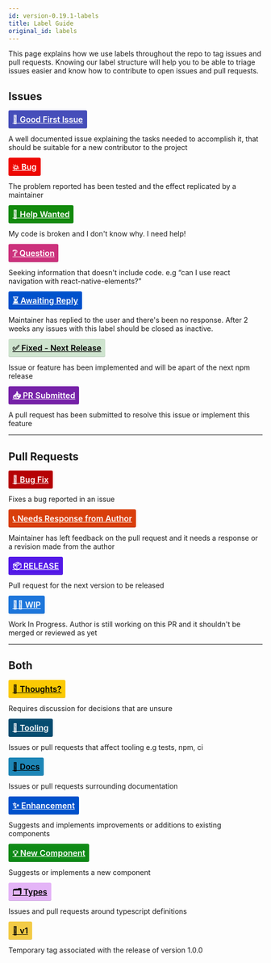 ```yaml
---
id: version-0.19.1-labels
title: Label Guide
original_id: labels
---
```


<style>
.label {
  font-size: 16px;
  font-weight: 600;
  line-height: 2;
  color: #ffffff;
  padding: 8px;
  border-radius: 3px;
  box-shadow: inset 0 -1px 0 rgba(27, 31, 35, 0.12);
}
.label.bug {
  background-color: #ee0701;
}
.label.bug-fix {
  background-color: #b60205;
}
.label.help {
  background-color: #128A0C;
}
.label.question {
  background-color: #cc317c;
}
.label.reply {
  background-color: #0052cc;
}
.label.docs {
  color: #000;
  background-color: #1d86b7;
}
.label.enhancement {
  background-color: #0052cc;
}
.label.first {
  background-color: #464EBA;
}
.label.v1 {
  background-color: #F3CB46;
  color: #000;
}
.label.fixed {
  background-color: #CEE3CE;
  color: #000;
}
.label.response {
  background-color: #d93f0b;
}
.label.new {
  background-color: #0e8a16;
}
.label.release {
  background-color: #5319e7;
}
.label.thoughts {
  background-color: #fbca04;
  color: #000;
}
.label.types {
  background-color: #e4b4f7;
  color: #000;
}
.label.wip {
  background-color: #1d76db;
}
.label.pr-submitted {
  background-color: #7621a8;
}
.label.tooling {
  background-color: #054c70;
}
</style>

This page explains how we use labels throughout the repo to tag issues and pull
requests. Knowing our label structure will help you to be able to triage issues
easier and know how to contribute to open issues and pull requests.

## Issues

<a class="label first" href="https://github.com/react-native-training/react-native-elements/labels/👶%20Good%20First%20Issue" target="_blank">
  👶 Good First Issue
</a>

A well documented issue explaining the tasks needed to accomplish it, that
should be suitable for a new contributor to the project

<a class="label bug" href="https://github.com/react-native-training/react-native-elements/labels/%3Aboom%3A%20%20Bug" target="_blank">
  💥 Bug
</a>

The problem reported has been tested and the effect replicated by a maintainer

<a class="label help" href="https://github.com/react-native-training/react-native-elements/labels/🔦%20Help%20Wanted" target="_blank">
  🔦 Help Wanted
</a>

My code is broken and I don't know why. I need help!

<a class="label question" href="https://github.com/react-native-training/react-native-elements/labels/❔Question" target="_blank">
  ❔ Question
</a>

Seeking information that doesn't include code. e.g “can I use react navigation
with react-native-elements?”

<a class="label reply" href="https://github.com/react-native-training/react-native-elements/labels/⏳Awaiting%20Reply" target="_blank">
  ⏳ Awaiting Reply
</a>

Maintainer has replied to the user and there's been no response. After 2 weeks
any issues with this label should be closed as inactive.

<a class="label fixed" href="https://github.com/react-native-training/react-native-elements/labels/✅%20Fixed%20-%20Next%20Release" target="_blank">
  ✅ Fixed - Next Release
</a>

Issue or feature has been implemented and will be apart of the next npm release

<a class="label pr-submitted" href="https://github.com/react-native-training/react-native-elements/labels/📥%20PR%20Submitted" target="_blank">
  📥 PR Submitted
</a>

A pull request has been submitted to resolve this issue or implement this
feature

---

## Pull Requests

<a class="label bug-fix" href="https://github.com/react-native-training/react-native-elements/labels/💊%20Bug%20Fix" target="_blank">
  💊 Bug Fix
</a>

Fixes a bug reported in an issue

<a class="label response" href="https://github.com/react-native-training/react-native-elements/labels/📞%20Needs%20Response%20from%20Author" target="_blank">
  📞 Needs Response from Author
</a>

Maintainer has left feedback on the pull request and it needs a response or a
revision made from the author

<a class="label release" href="https://github.com/react-native-training/react-native-elements/labels/📦%20RELEASE" target="_blank">
  📦 RELEASE
</a>

Pull request for the next version to be released

<a class="label wip" href="https://github.com/react-native-training/react-native-elements/labels/👨%E2%80%8D💻WIP" target="_blank">
  👨‍💻 WIP
</a>

Work In Progress. Author is still working on this PR and it shouldn't be merged
or reviewed as yet

---

## Both

<a class="label thoughts" href="https://github.com/react-native-training/react-native-elements/labels/🤔Thoughts%3F" target="_blank">
  🤔 Thoughts?
</a>

Requires discussion for decisions that are unsure

<a class="label tooling" href="https://github.com/react-native-training/react-native-elements/labels/🔧%20Tooling" target="_blank">
  🔧 Tooling
</a>

Issues or pull requests that affect tooling e.g tests, npm, ci

<a class="label docs" href="https://github.com/react-native-training/react-native-elements/labels/%3Abook%3A%20Docs" target="_blank">
  📖 Docs
</a>

Issues or pull requests surrounding documentation

<a class="label enhancement" href="https://github.com/react-native-training/react-native-elements/labels/✨Enhancement" target="_blank">
  ✨ Enhancement
</a>

Suggests and implements improvements or additions to existing components

<a class="label new" href="https://github.com/react-native-training/react-native-elements/labels/💡New%20Component" target="_blank">
  💡 New Component
</a>

Suggests or implements a new component

<a class="label types" href="https://github.com/react-native-training/react-native-elements/labels/🗂%20Types" target="_blank">
  🗂 Types
</a>

Issues and pull requests around typescript definitions

<a class="label v1" href="https://github.com/react-native-training/react-native-elements/labels/🥇v1" target="_blank">
  🥇 v1
</a>

Temporary tag associated with the release of version 1.0.0
